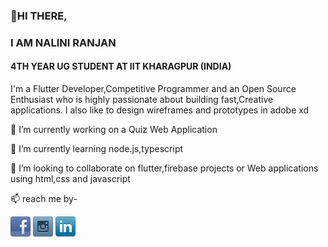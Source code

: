<h3>👋HI THERE,</h3>
<h3>I AM NALINI RANJAN</h3>
<h4>4TH YEAR UG STUDENT AT IIT KHARAGPUR (INDIA)</h4>
<p>I'm a Flutter Developer,Competitive Programmer and an Open Source Enthusiast who is highly passionate about building fast,Creative applications. I also like to design wireframes and prototypes in adobe xd</p>
<p>🔭 I’m currently working on a Quiz Web Application</p>
<p>🌱 I’m currently learning node.js,typescript</p>
<p>🤝 I’m looking to collaborate on flutter,firebase projects or Web applications using html,css and javascript</p>
<p>📫 reach me by-</p>
<p><a href="https://www.facebook.com/profile.php?id=100009726781584" target="_blank"><img src="facebook.png" height="32px"></a>
<a href="https://www.instagram.com/_nalini.ranjan/?hl=en" target="_blank"><img src="instagram.png" height="32px"></a>
<a href="https://www.linkedin.com/in/nalini-jatwar-23b651147" target="_blank"><img src="linkedin.png" height="32px"></a></p>
<!--
**nalini21/nalini21** is a ✨ _special_ ✨ repository because its `README.md` (this file) appears on your GitHub profile.

Here are some ideas to get you started:

- 🔭 I’m currently working on ...
- 🌱 I’m currently learning ...
- 👯 I’m looking to collaborate on ...
- 🤔 I’m looking for help with ...
- 💬 Ask me about ...
- 📫 How to reach me: ...
- 😄 Pronouns: ...
- ⚡ Fun fact: ...
-->
